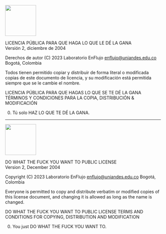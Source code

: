 <img src="http://www.wtfpl.net/wp-content/uploads/2012/12/wtfpl-badge-4.png" width="100"/>

LICENCIA PÚBLICA PARA QUE HAGA LO QUE LE DÉ LA GANA
<br />Versión 2, diciembre de 2004 

Derechos de autor (C) 2023 Laboratorio EnFlujo enflujo@uniandes.edu.co
Bogotá, Colombia

Todos tienen permitido copiar y distribuir de forma literal o modificada 
copias de este documento de licencia, y su modificación está permitida 
siempre que se le cambie el nombre.  

LICENCIA PÚBLICA PARA QUE HAGAS LO QUE SE TE DÉ LA GANA 
TÉRMINOS Y CONDICIONES PARA LA COPIA, DISTRIBUCIÓN & MODIFICACIÓN 

0. Tú solo HAZ LO QUE TE DÉ LA GANA. 



-----


<img src="http://www.wtfpl.net/wp-content/uploads/2012/12/wtfpl-badge-4.png" width="100"/>


DO WHAT THE FUCK YOU WANT TO PUBLIC LICENSE 
<br />Version 2, December 2004 

Copyright (C) 2023 Laboratorio EnFlujo enflujo@uniandes.edu.co
Bogotá, Colombia

Everyone is permitted to copy and distribute verbatim or modified 
copies of this license document, and changing it is allowed as long 
as the name is changed. 

DO WHAT THE FUCK YOU WANT TO PUBLIC LICENSE 
TERMS AND CONDITIONS FOR COPYING, DISTRIBUTION AND MODIFICATION 

0. You just DO WHAT THE FUCK YOU WANT TO.




